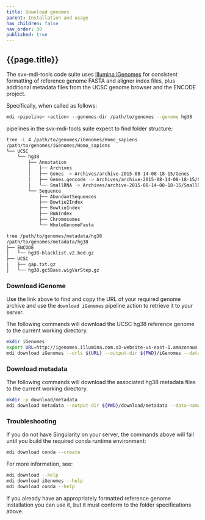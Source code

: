 ```yaml
---
title: Download genomes
parent: Installation and usage
has_children: false
nav_order: 30
published: true
---
```


## {{page.title}}

The svx-mdi-tools code suite uses 
[Illumina iGenomes](https://support.illumina.com/sequencing/sequencing_software/igenome.html) 
for consistent formatting of reference genome FASTA and aligner index files,
plus additional metadata files from the UCSC genome browser and the ENCODE project.

Specifically, when called as follows:

```sh
mdi <pipeline> <action> --genomes-dir /path/to/genomes --genome hg38
```

pipelines in the svx-mdi-tools suite expect to find folder structure:

```sh
tree -L 4 /path/to/genomes/iGenomes/Homo_sapiens
/path/to/genomes/iGenomes/Homo_sapiens
└── UCSC
    └── hg38
        ├── Annotation
        │   ├── Archives
        │   ├── Genes -> Archives/archive-2015-08-14-08-18-15/Genes
        │   ├── Genes.gencode -> Archives/archive-2015-08-14-08-18-15/Genes.gencode
        │   └── SmallRNA -> Archives/archive-2015-08-14-08-18-15/SmallRNA
        └── Sequence
            ├── AbundantSequences
            ├── Bowtie2Index
            ├── BowtieIndex
            ├── BWAIndex
            ├── Chromosomes
            └── WholeGenomeFasta

tree /path/to/genomes/metadata/hg38
/path/to/genomes/metadata/hg38
├── ENCODE
│   └── hg38-blacklist.v2.bed.gz
├── UCSC
│   ├── gap.txt.gz
│   └── hg38.gc5Base.wigVarStep.gz
```

### Download iGenome

Use the link above to find and copy the URL of your required genome archive 
and use the `download iGenomes` pipeline action to retrieve it to your server.

The following commands will download the UCSC hg38 reference genome
to the current working directory.

```sh
mkdir iGenomes
export URL=http://igenomes.illumina.com.s3-website-us-east-1.amazonaws.com/Homo_sapiens/UCSC/hg38/Homo_sapiens_UCSC_hg38.tar.gz
mdi download iGenomes --urls ${URL} --output-dir ${PWD}/iGenomes --data-name hg38
```

### Download metadata

The following commands will download the associated hg38 metadata files
to the current working directory.

```sh
mkdir -p download/metadata
mdi download metadata --output-dir ${PWD}/download/metadata --data-name hg38
```

### Troubleshooting

If you do not have Singularity on your server, the commands above will fail
until you build the required conda runtime environment:

```sh
mdi download conda --create
```

For more information, see:

```sh
mdi download --help
mdi download iGenomes --help
mdi download conda --help
```

If you already have an appropriately formatted reference genome installation you can use it,
but it must conform to the folder specifications above.
